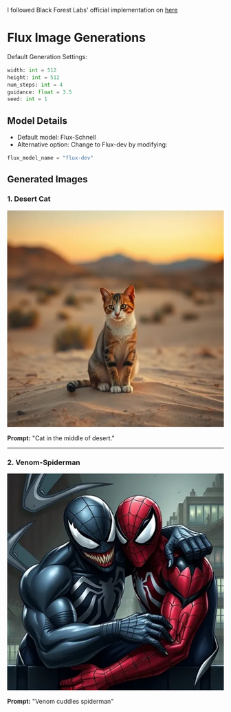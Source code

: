 I followed Black Forest Labs' official implementation on [here](https://github.com/black-forest-labs/flux/tree/main/src/flux)
# Flux Image Generations

Default Generation Settings:
```python
width: int = 512
height: int = 512
num_steps: int = 4
guidance: float = 3.5
seed: int = 1
```

## Model Details
- Default model: Flux-Schnell
- Alternative option: Change to Flux-dev by modifying:
```python
flux_model_name = "flux-dev"
```

## Generated Images

### 1. Desert Cat
![Cat in desert](flux_generated/catdesert.webp)

**Prompt:**
"Cat in the middle of desert."

---

### 2. Venom-Spiderman
![VenomSpiderman](flux_generated/venom-spiderman.webp)

**Prompt:**
"Venom cuddles spiderman"
